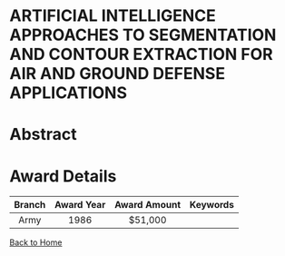 
ARTIFICIAL INTELLIGENCE APPROACHES TO SEGMENTATION AND CONTOUR EXTRACTION FOR AIR AND GROUND DEFENSE APPLICATIONS
=================================================================================================================

# Abstract


  

# Award Details

|Branch|Award Year|Award Amount|Keywords|
| :---: | :---: | :---: | :---: |
|Army|1986|$51,000||
  
  


[Back to Home](https://github.com/chrischow/dod_sbir_awards/CC/#883)